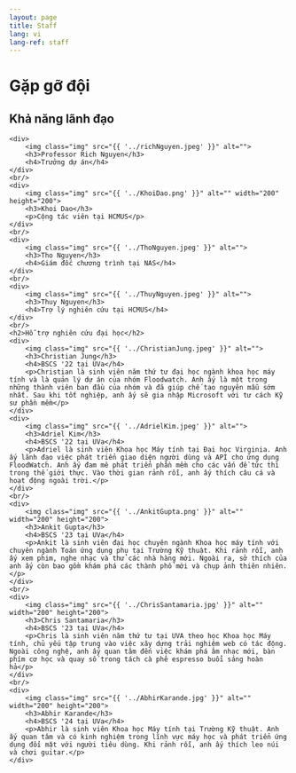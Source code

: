 ```yaml
---
layout: page
title: Staff
lang: vi
lang-ref: staff
---
```


<div class="post">
	<h1 class="pageTitle">Gặp gỡ đội</h1>
    <h2>Khả năng lãnh đạo</h2>
    
    <div>
        <img class="img" src="{{ '../richNguyen.jpeg' }}" alt="">
        <h3>Professor Rich Nguyen</h3>
        <h4>Trưởng dự án</h4>
    </div>
    <br/>
    <div>
        <img class="img" src="{{ '../KhoiDao.png' }}" alt="" width="200" height="200">
        <h3>Khoi Dao</h3>
        <p>Cộng tác viên tại HCMUS</p>
    </div>
    <br/>
    <div>
        <img class="img" src="{{ '../ThoNguyen.jpeg' }}" alt="">
        <h3>Tho Nguyen</h3>
        <h4>Giám đốc chương trình tại NAS</h4>
    </div>
    <br/>
    <div>
        <img class="img" src="{{ '../ThuyNguyen.jpeg' }}" alt="">
        <h3>Thuy Nguyen</h3>
        <h4>Trợ lý nghiên cứu tại HCMUS</h4>
    </div>
    <br/>
    <h2>Hỗ trợ nghiên cứu đại học</h2>
    <div>
        <img class="img" src="{{ '../ChristianJung.jpeg' }}" alt="">
        <h3>Christian Jung</h3>
        <h4>BSCS '22 tại UVa</h4>
        <p>Christian là sinh viên năm thứ tư đại học ngành khoa học máy tính và là quản lý dự án của nhóm Floodwatch. Anh ấy là một trong những thành viên ban đầu của nhóm và đã giúp chế tạo nguyên mẫu sớm nhất. Sau khi tốt nghiệp, anh ấy sẽ gia nhập Microsoft với tư cách Kỹ sư phần mềm</p>
    </div>
    <div>
        <img class="img" src="{{ '../AdrielKim.jpeg' }}" alt="">
        <h3>Adriel Kim</h3>
        <h4>BSCS '22 tại UVa</h4>
        <p>Adriel là sinh viên Khoa học Máy tính tại Đại học Virginia. Anh ấy lãnh đạo việc phát triển giao diện người dùng và API cho ứng dụng FloodWatch. Anh ấy đam mê phát triển phần mềm cho các vấn đề tức thì trong thế giới thực. Vào thời gian rảnh rỗi, anh ấy thích câu cá và hoạt động ngoài trời.</p>
    </div>
    <br/>
    <div>
        <img class="img" src="{{ '../AnkitGupta.png' }}" alt="" width="200" height="200">
        <h3>Ankit Gupta</h3>
        <h4>BSCS '23 tại UVa</h4>
        <p>Ankit là sinh viên đại học chuyên ngành Khoa học máy tính với chuyên ngành Toán ứng dụng phụ tại Trường Kỹ thuật. Khi rảnh rỗi, anh ấy xem phim, nghe nhạc và thử các nhà hàng mới. Ngoài ra, sở thích của anh ấy còn bao gồm khám phá các thành phố mới và chụp ảnh thiên nhiên.</p>
    </div>
    <br/>
    <div>
        <img class="img" src="{{ '../ChrisSantamaria.jpg' }}" alt="" width="200" height="200">
        <h3>Chris Santamaria</h3>
        <h4>BSCS '23 tại UVa</h4>
        <p>Chris là sinh viên năm thứ tư tại UVA theo học Khoa học Máy tính, chủ yếu tập trung vào việc xây dựng trải nghiệm web có tác động. Ngoài công nghệ, anh ấy quan tâm đến việc khám phá âm nhạc mới, bàn phím cơ học và quay số trong tách cà phê espresso buổi sáng hoàn hả</p>
    </div>
    <br/>
    <div>
        <img class="img" src="{{ '../AbhirKarande.jpg' }}" alt="" width="200" height="200">
        <h3>Abhir Karande</h3>
        <h4>BSCS '24 tại UVa</h4>
        <p>Abhir là sinh viên Khoa học Máy tính tại Trường Kỹ thuật. Anh ấy quan tâm và có kinh nghiệm trong lĩnh vực máy học và phát triển ứng dụng đối mặt với người tiêu dùng. Khi rảnh rỗi, anh ấy thích leo núi và chơi guitar.</p>
    </div>

</div>
